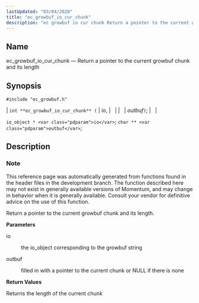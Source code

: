 ```yaml
---
lastUpdated: "03/04/2020"
title: "ec_growbuf_io_cur_chunk"
description: "ec growbuf io cur chunk Return a pointer to the current growbuf chunk and its length int ec growbuf io cur chunk io outbuf io object io char outbuf This reference page was automatically generated from functions found in the header files in the development branch The function described here..."
---
```


<a name="apis.ec_growbuf_io_cur_chunk"></a> 
## Name

ec_growbuf_io_cur_chunk — Return a pointer to the current growbuf chunk and its length

## Synopsis

`#include "ec_growbuf.h"`

| `int **ec_growbuf_io_cur_chunk** (` | <var class="pdparam">io</var>, |   |
|   | <var class="pdparam">outbuf</var>`)`; |   |

`io_object * <var class="pdparam">io</var>`;
`char ** <var class="pdparam">outbuf</var>`;<a name="idp48021280"></a> 
## Description

### Note

This reference page was automatically generated from functions found in the header files in the development branch. The function described here may not exist in generally available versions of Momentum, and may change in behavior when it is generally available. Consult your vendor for definitive advice on the use of this function.

Return a pointer to the current growbuf chunk and its length.

**<a name="idp48024176"></a> Parameters**

<dl class="variablelist">

<dt>io</dt>

<dd>

the io_object corresponding to the growbuf string

</dd>

<dt>outbuf</dt>

<dd>

filled in with a pointer to the current chunk or NULL if there is none

</dd>

</dl>

**<a name="idp48028832"></a> Return Values**

Returns the length of the current chunk